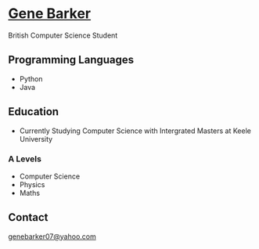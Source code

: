 # <ins>Gene Barker</ins>
British Computer Science Student

## Programming Languages
- Python
- Java

## Education
- Currently Studying Computer Science with Intergrated Masters at Keele University

### A Levels
- Computer Science
- Physics
- Maths

## Contact
genebarker07@yahoo.com
<!--
**Gene-Barker/Gene-Barker** is a ✨ _special_ ✨ repository because its `README.md` (this file) appears on your GitHub profile.

Here are some ideas to get you started:

- 🔭 I’m currently working on ...
- 🌱 I’m currently learning ...
- 👯 I’m looking to collaborate on ...
- 🤔 I’m looking for help with ...
- 💬 Ask me about ...
- 📫 How to reach me: ...
- 😄 Pronouns: ...
- ⚡ Fun fact: ...
-->
